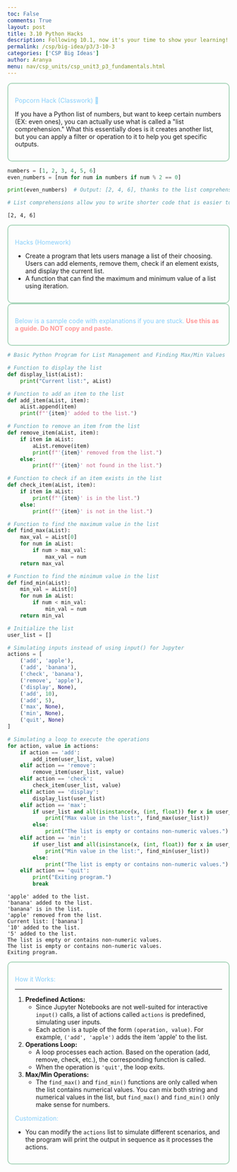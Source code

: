 ```yaml
---
toc: False
comments: True
layout: post
title: 3.10 Python Hacks
description: Following 10.1, now it's your time to show your learning! Complete the following below. These are your hacks for Python lists.
permalink: /csp/big-idea/p3/3-10-3
categories: ['CSP Big Ideas']
author: Aranya
menu: nav/csp_units/csp_unit3_p3_fundamentals.html
---
```


<div style="border: 2px solid #A8D5BA; padding: 15px; border-radius: 10px;">

<span style="color: #87CEFA;">Popcorn Hack (Classwork) 🍿</span>

If you have a Python list of numbers, but want to keep certain numbers (EX: even ones), you can actually use what is called a "list comprehension." What this essentially does is it creates another list, but you can apply a filter or operation to it to help you get specific outputs.

</div>



```python
numbers = [1, 2, 3, 4, 5, 6]
even_numbers = [num for num in numbers if num % 2 == 0]

print(even_numbers)  # Output: [2, 4, 6], thanks to the list comprehension! 

# List comprehensions allow you to write shorter code that is easier to read. It could even save you time! 

```

    [2, 4, 6]


<div style="border: 2px solid #A8D5BA; padding: 15px; border-radius: 10px;">

<span style="color: #87CEFA;">Hacks (Homework)</span>

<ul>
  <li>Create a program that lets users manage a list of their choosing. Users can add elements, remove them, check if an element exists, and display the current list.</li>
  <li>A function that can find the maximum and minimum value of a list using iteration.</li>
</ul>

</div>


<div style="border: 2px solid #A8D5BA; padding: 15px; border-radius: 10px;">

<span style="color: #87CEFA;">Below is a sample code with explanations if you are stuck. <strong><span style="color: #FF9999;">Use this as a guide. Do NOT copy and paste.</span></strong></span>

</div>



```python
# Basic Python Program for List Management and Finding Max/Min Values

# Function to display the list
def display_list(aList):
    print("Current list:", aList)

# Function to add an item to the list
def add_item(aList, item):
    aList.append(item)
    print(f"'{item}' added to the list.")

# Function to remove an item from the list
def remove_item(aList, item):
    if item in aList:
        aList.remove(item)
        print(f"'{item}' removed from the list.")
    else:
        print(f"'{item}' not found in the list.")

# Function to check if an item exists in the list
def check_item(aList, item):
    if item in aList:
        print(f"'{item}' is in the list.")
    else:
        print(f"'{item}' is not in the list.")

# Function to find the maximum value in the list
def find_max(aList):
    max_val = aList[0]
    for num in aList:
        if num > max_val:
            max_val = num
    return max_val

# Function to find the minimum value in the list
def find_min(aList):
    min_val = aList[0]
    for num in aList:
        if num < min_val:
            min_val = num
    return min_val

# Initialize the list
user_list = []

# Simulating inputs instead of using input() for Jupyter
actions = [
    ('add', 'apple'),
    ('add', 'banana'),
    ('check', 'banana'),
    ('remove', 'apple'),
    ('display', None),
    ('add', 10),
    ('add', 5),
    ('max', None),
    ('min', None),
    ('quit', None)
]

# Simulating a loop to execute the operations
for action, value in actions:
    if action == 'add':
        add_item(user_list, value)
    elif action == 'remove':
        remove_item(user_list, value)
    elif action == 'check':
        check_item(user_list, value)
    elif action == 'display':
        display_list(user_list)
    elif action == 'max':
        if user_list and all(isinstance(x, (int, float)) for x in user_list):
            print("Max value in the list:", find_max(user_list))
        else:
            print("The list is empty or contains non-numeric values.")
    elif action == 'min':
        if user_list and all(isinstance(x, (int, float)) for x in user_list):
            print("Min value in the list:", find_min(user_list))
        else:
            print("The list is empty or contains non-numeric values.")
    elif action == 'quit':
        print("Exiting program.")
        break

```

    'apple' added to the list.
    'banana' added to the list.
    'banana' is in the list.
    'apple' removed from the list.
    Current list: ['banana']
    '10' added to the list.
    '5' added to the list.
    The list is empty or contains non-numeric values.
    The list is empty or contains non-numeric values.
    Exiting program.


<div style="border: 2px solid #A8D5BA; padding: 15px; border-radius: 10px;">

<span style="color: #87CEFA;">How it Works:</span>

<hr>

<ol>
  <li>
    <span style="font-weight: bold;">Predefined Actions:</span>
    <ul>
      <li>Since Jupyter Notebooks are not well-suited for interactive <code>input()</code> calls, a list of actions called <code>actions</code> is predefined, simulating user inputs.</li>
      <li>Each action is a tuple of the form <code>(operation, value)</code>. For example, <code>('add', 'apple')</code> adds the item 'apple' to the list.</li>
    </ul>
  </li>
  
  <li>
    <span style="font-weight: bold;">Operations Loop:</span>
    <ul>
      <li>A loop processes each action. Based on the operation (add, remove, check, etc.), the corresponding function is called.</li>
      <li>When the operation is <code>'quit'</code>, the loop exits.</li>
    </ul>
  </li>
  
  <li>
    <span style="font-weight: bold;">Max/Min Operations:</span>
    <ul>
      <li>The <code>find_max()</code> and <code>find_min()</code> functions are only called when the list contains numerical values. You can mix both string and numerical values in the list, but <code>find_max()</code> and <code>find_min()</code> only make sense for numbers.</li>
    </ul>
  </li>
</ol>

<span style="color: #87CEFA;">Customization:</span>

<ul>
  <li>You can modify the <code>actions</code> list to simulate different scenarios, and the program will print the output in sequence as it processes the actions.</li>
</ul>

</div>

